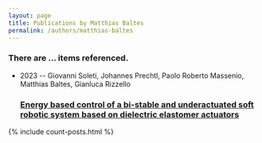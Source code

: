 ```yaml
---
layout: page
title: Publications by Matthias Baltes
permalink: /authors/matthias-baltes
---
```


<h3 id="number-posts">There are ... items referenced.</h3>
<ul class="post-list">
<li><span class='post-meta'>2023 -- Giovanni Soleti, Johannes Prechtl, Paolo Roberto Massenio, Matthias Baltes, Gianluca Rizzello</span><h3><a class='post-link' href="{{ site.baseurl }}/energy-based-control-of-a-bi-stable-and-underactuated-soft-robotic-system-based-on-dielectric-elastomer-actuators">Energy based control of a bi-stable and underactuated soft robotic system based on dielectric elastomer actuators</a></h3></li>

</ul>
{% include count-posts.html %}
